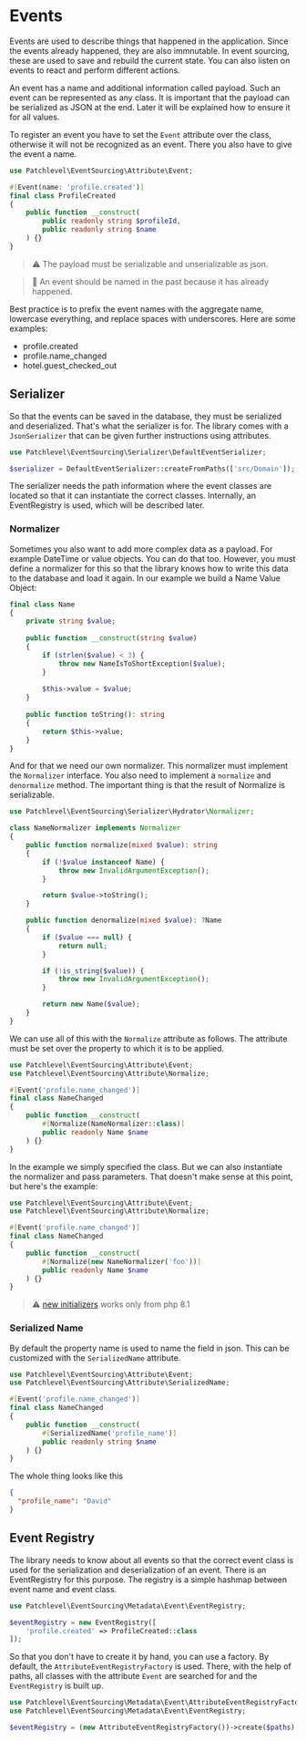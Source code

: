 # Events

Events are used to describe things that happened in the application. 
Since the events already happened, they are also immnutable. 
In event sourcing, these are used to save and rebuild the current state. 
You can also listen on events to react and perform different actions.

An event has a name and additional information called payload.
Such an event can be represented as any class.
It is important that the payload can be serialized as JSON at the end. 
Later it will be explained how to ensure it for all values.

To register an event you have to set the `Event` attribute over the class, 
otherwise it will not be recognized as an event. 
There you also have to give the event a name.

```php
use Patchlevel\EventSourcing\Attribute\Event;

#[Event(name: 'profile.created')]
final class ProfileCreated
{
    public function __construct(
        public readonly string $profileId,
        public readonly string $name
    ) {}
}
```

> :warning: The payload must be serializable and unserializable as json.

> :book: An event should be named in the past because it has already happened.

Best practice is to prefix the event names with the aggregate name, lowercase everything, and replace spaces with underscores.
Here are some examples:

* profile.created
* profile.name_changed
* hotel.guest_checked_out

## Serializer

So that the events can be saved in the database, they must be serialized and deserialized.
That's what the serializer is for. 
The library comes with a `JsonSerializer` that can be given further instructions using attributes.

```php
use Patchlevel\EventSourcing\Serializer\DefaultEventSerializer;

$serializer = DefaultEventSerializer::createFromPaths(['src/Domain']);
```

The serializer needs the path information where the event classes are located 
so that it can instantiate the correct classes. 
Internally, an EventRegistry is used, which will be described later.

### Normalizer

Sometimes you also want to add more complex data as a payload. For example DateTime or value objects.
You can do that too. However, you must define a normalizer for this 
so that the library knows how to write this data to the database and load it again.
In our example we build a Name Value Object:

```php
final class Name
{
    private string $value;
    
    public function __construct(string $value) 
    {
        if (strlen($value) < 3) {
            throw new NameIsToShortException($value);
        }
        
        $this->value = $value;
    }
    
    public function toString(): string 
    {
        return $this->value;
    }
}
```

And for that we need our own normalizer. 
This normalizer must implement the `Normalizer` interface. 
You also need to implement a `normalize` and `denormalize` method.
The important thing is that the result of Normalize is serializable.

```php
use Patchlevel\EventSourcing\Serializer\Hydrator\Normalizer;

class NameNormalizer implements Normalizer
{
    public function normalize(mixed $value): string
    {
        if (!$value instanceof Name) {
            throw new InvalidArgumentException();
        }

        return $value->toString();
    }

    public function denormalize(mixed $value): ?Name
    {
        if ($value === null) {
            return null;
        }

        if (!is_string($value)) {
            throw new InvalidArgumentException();
        }

        return new Name($value);
    }
}
```

We can use all of this with the `Normalize` attribute as follows. 
The attribute must be set over the property to which it is to be applied.

```php
use Patchlevel\EventSourcing\Attribute\Event;
use Patchlevel\EventSourcing\Attribute\Normalize;

#[Event('profile.name_changed')]
final class NameChanged
{
    public function __construct(
        #[Normalize(NameNormalizer::class)]
        public readonly Name $name
    ) {}
}
```

In the example we simply specified the class. But we can also instantiate the normalizer and pass parameters.
That doesn't make sense at this point, but here's the example:

```php
use Patchlevel\EventSourcing\Attribute\Event;
use Patchlevel\EventSourcing\Attribute\Normalize;

#[Event('profile.name_changed')]
final class NameChanged
{
    public function __construct(
        #[Normalize(new NameNormalizer('foo'))]
        public readonly Name $name
    ) {}
}
```

> :warning: [new initializers](https://stitcher.io/blog/php-81-new-in-initializers) works only from php 8.1

### Serialized Name

By default the property name is used to name the field in json. 
This can be customized with the `SerializedName` attribute.

```php
use Patchlevel\EventSourcing\Attribute\Event;
use Patchlevel\EventSourcing\Attribute\SerializedName;

#[Event('profile.name_changed')]
final class NameChanged
{
    public function __construct(
        #[SerializedName('profile_name')]
        public readonly string $name
    ) {}
}
```

The whole thing looks like this

```json
{
  "profile_name": "David"
}
```

## Event Registry

The library needs to know about all events 
so that the correct event class is used for the serialization and deserialization of an event.
There is an EventRegistry for this purpose. The registry is a simple hashmap between event name and event class.

```php
use Patchlevel\EventSourcing\Metadata\Event\EventRegistry;

$eventRegistry = new EventRegistry([
    'profile.created' => ProfileCreated::class
]);
```

So that you don't have to create it by hand, you can use a factory.
By default, the `AttributeEventRegistryFactory` is used. 
There, with the help of paths, all classes with the attribute `Event` are searched for 
and the `EventRegistry` is built up.

```php
use Patchlevel\EventSourcing\Metadata\Event\AttributeEventRegistryFactory;
use Patchlevel\EventSourcing\Metadata\Event\EventRegistry;

$eventRegistry = (new AttributeEventRegistryFactory())->create($paths);
```
